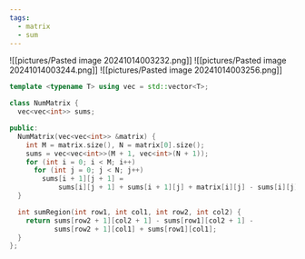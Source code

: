 ```yaml
---
tags:
  - matrix
  - sum
---
```

![[pictures/Pasted image 20241014003232.png]]
![[pictures/Pasted image 20241014003244.png]]
![[pictures/Pasted image 20241014003256.png]]



```c++
template <typename T> using vec = std::vector<T>;

class NumMatrix {
  vec<vec<int>> sums;

public:
  NumMatrix(vec<vec<int>> &matrix) {
    int M = matrix.size(), N = matrix[0].size();
    sums = vec<vec<int>>(M + 1, vec<int>(N + 1));
    for (int i = 0; i < M; i++)
      for (int j = 0; j < N; j++)
        sums[i + 1][j + 1] =
            sums[i][j + 1] + sums[i + 1][j] + matrix[i][j] - sums[i][j];
  }

  int sumRegion(int row1, int col1, int row2, int col2) {
    return sums[row2 + 1][col2 + 1] - sums[row1][col2 + 1] -
           sums[row2 + 1][col1] + sums[row1][col1];
  }
};
```